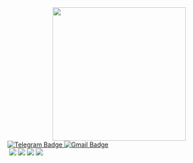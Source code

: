 <div id="header" align="center">
  <img src="https://media.giphy.com/media/PnUatAYWMEMvmiwsyx/giphy.gif" width="300"/>
</div> 

<div id="badges">
  <a href="https://t.me/vjuhandsleep">
    <img src="https://img.shields.io/badge/Telegram-white?logo=Telegram&logoColor=blue&style=for-the-badge" alt="Telegram Badge"/>
  </a>
  <a href="grishasafonov008@gmail.com">
    <img src="https://img.shields.io/badge/Gmail-white?logo=gmail&logoColor=red&style=for-the-badge" alt="Gmail Badge"/>
  </a>
</div>
      
<img src="https://komarev.com/ghpvc/?username=your-github-username&style=flat-square&color=blue" alt=""/>

<img src="https://img.shields.io/badge/Python-black?style=for-the-badge&logo=python&logoColor=yellow"/> 
<img src="https://img.shields.io/badge/Django-green?style=for-the-badge&logo=django&logoColor=white"/>
<img src="https://img.shields.io/badge/MySQL-blue?style=for-the-badge&logo=mysql&logoColor=white"/>
<img src="https://img.shields.io/badge/postgresql-white?style=for-the-badge&logo=postgresql&logoColor=blue"/>

